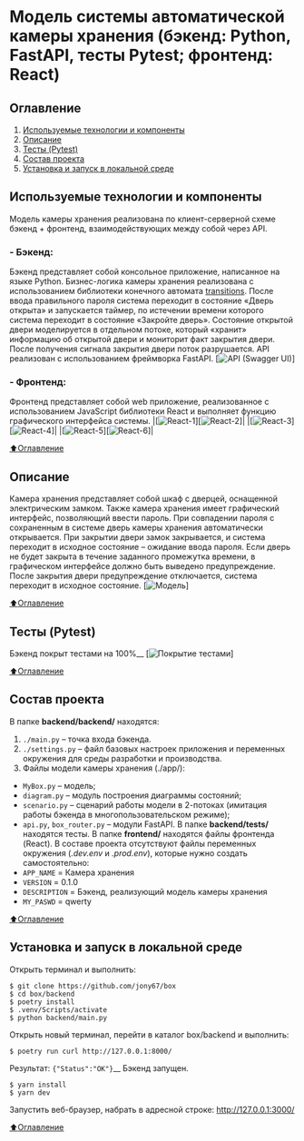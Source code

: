 # Модель системы автоматической камеры хранения (бэкенд: Python, FastAPI, тесты Pytest; фронтенд: React)
## Оглавление
1. [Используемые технологии и компоненты](#Используемые-технологии-и-компоненты)
2. [Описание](#Описание)
3. [Тесты (Pytest)](#Тесты-(Pytest))
3. [Состав проекта](#Состав-проекта)
4. [Установка и запуск в локальной среде](#Установка-и-запуск-в-локальной-среде)
## Используемые технологии и компоненты
Модель камеры хранения реализована по клиент-серверной схеме бэкенд + фронтенд, взаимодействующих между собой через API.
### - Бэкенд:
Бэкенд представляет собой консольное приложение, написанное на языке Python. Бизнес-логика камеры хранения реализована с использованием библиотеки конечного автомата [transitions](https://github.com/pytransitions/transitions). 
После ввода правильного пароля система переходит в состояние «Дверь открыта» и запускается таймер, по истечении времени которого система переходит в состояние «Закройте дверь». Состояние открытой двери моделируется в отдельном потоке, который «хранит» информацию об открытой двери и мониторит факт закрытия двери. После получения сигнала закрытия двери поток разрушается.
API реализован с использованием фреймворка FastAPI.
[![API (Swagger UI)](/_jpg/2.jpg)]
### - Фронтенд:
Фронтенд представляет собой web приложение, реализованное с использованием JavaScript библиотеки React и выполняет функцию графического интерфейса системы.
|[![React-1](/_jpg/3.jpg)][![React-2](/_jpg/4.jpg)]|
|[![React-3](/_jpg/5.jpg)][![React-4](/_jpg/6.jpg)]|
|[![React-5](/_jpg/7.jpg)][![React-6](/_jpg/8.jpg)]|

[:arrow_up:Оглавление](#Оглавление)

## Описание
Камера хранения представляет собой шкаф с дверцей, оснащенной электрическим замком. Также камера хранения имеет графический интерфейс, позволяющий ввести пароль. При совпадении пароля с сохраненным в системе дверь камеры хранения автоматически открывается. При закрытии двери замок закрывается, и система переходит в исходное состояние – ожидание ввода пароля. Если дверь не будет закрыта в течение заданного промежутка времени, в графическом интерфейсе должно быть выведено предупреждение. После закрытия двери предупреждение отключается, система переходит в исходное состояние.
[![Модель](/_jpg/1.jpg)]

[:arrow_up:Оглавление](#Оглавление)

## Тесты (Pytest)
Бэкенд покрыт тестами на 100%__ 
[![Покрытие тестами](/_jpg/9.jpg)]

[:arrow_up:Оглавление](#Оглавление)

## Состав проекта
В папке **backend/backend/** находятся:
1. `./main.py` – точка входа бэкенда.
2. `./settings.py` – файл базовых настроек приложения и переменных окружения для среды разработки и производства.
3. Файлы модели камеры хранения (./app/):
- `MyBox.py` – модель;
- `diagram.py` – модуль построения диаграммы состояний;
- `scenario.py` – сценарий работы модели в 2-потоках (имитация работы бэкенда в многопользовательском режиме);
- `api.py`, `box_router.py` – модули FastAPI.
В папке **backend/tests/** находятся тесты.
В папке **frontend/** находятся файлы фронтенда (React).
В составе проекта отсутствуют файлы переменных окружения (*.dev.env* и *.prod.env*), которые нужно создать самостоятельно:
- `APP_NAME` = Камера хранения
- `VERSION` = 0.1.0
- `DESCRIPTION` = Бэкенд, реализующий модель камеры хранения
- `MY_PASWD` = qwerty

[:arrow_up:Оглавление](#Оглавление)

## Установка и запуск в локальной среде
Открыть терминал и выполнить:
```
$ git clone https://github.com/jony67/box
$ cd box/backend
$ poetry install
$ .venv/Scripts/activate
$ python backend/main.py
```
Открыть новый терминал, перейти в каталог box/backend и выполнить:
```
$ poetry run curl http://127.0.0.1:8000/
```
Результат:
`{"Status":"OK"}`__ 
Бэкенд запущен.
```
$ yarn install
$ yarn dev
```
Запустить веб-браузер, набрать в адресной строке:
http://127.0.0.1:3000/

[:arrow_up:Оглавление](#Оглавление)